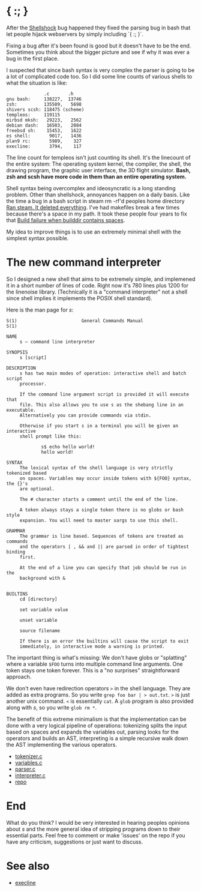 

# { :; }

After the [Shellshock](https://en.wikipedia.org/wiki/Shellshock_(software_bug)) bug happened they fixed the parsing bug in bash that let people hijack webservers by simply including `{ :; }`.

Fixing a bug after it's been found is good but it doesn't have to be the end. Sometimes you think about the bigger picture and see if why it was ever a bug in the first place.

I suspected that since bash syntax is very complex the parser is going to be a lot of complicated code too. So I did some line counts of various shells to what the situation is like:

                  .c       .h
    gnu bash:     138227,  13746
    zsh:          135589,   5698
    shivers scsh: 118475 (scheme)
    templeos:     119115
    mirbsd mksh:   29223,   2562
    debian dash:   16503,   2084
    freebsd sh:    15453,   1622
    es shell:       9017,   1436
    plan9 rc:       5989,    327
    execline:       3794,    117

The line count for templeos isn't just counting its shell. It's the linecount of the entire system: The operating system kernel, the compiler, the shell, the drawing program, the graphic user interface, the 3D flight simulator. **Bash, zsh and scsh have more code in them than an entire operating system.**

Shell syntax being overcomplex and ideosyncratic is a long standing problem. Other than shellshock, annoyances happen on a daily basis. Like the time a bug in a bash script in steam rm -rf'd peoples home directory [Ran steam. It deleted everything](https://github.com/valvesoftware/steam-for-linux/issues/3671). I've had makefiles break a few times because there's a space in my path. It took these people four years to fix that [Build failure when builddir contains spaces](https://github.com/nodejs/node-gyp/issues/65).

My idea to improve things is to use an extremely minimal shell with the simplest syntax possible.


# The new command interpreter

So I designed a new shell that aims to be extremely simple, and implemened it in a short number of lines of code. Right now it's 780 lines plus 1200 for the linenoise library. (Technically it is a "command interpreter" not a shell since shell implies it implements the POSIX shell standard).

Here is the man page for *s*:

```
S(1)                        General Commands Manual                       S(1)

NAME
     s – command line interpreter

SYNOPSIS
     s [script]

DESCRIPTION
     s has two main modes of operation: interactive shell and batch script
     processor.

     If the command line argument script is provided it will execute that
     file. This also allows you to use s as the shebang line in an executable.
     Alternatively you can provide commands via stdin.

     Otherwise if you start s in a terminal you will be given an interactive
     shell prompt like this:

             s$ echo hello world!
             hello world!

SYNTAX
     The lexical syntax of the shell language is very strictly tokenized based
     on spaces. Variables may occur inside tokens with ${FOO} syntax, the {}'s
     are optional.

     The # character starts a comment until the end of the line.

     A token always stays a single token there is no globs or bash style
     expansion. You will need to master xargs to use this shell.

GRAMMAR
     The grammar is line based. Sequences of tokens are treated as commands
     and the operators | , && and || are parsed in order of tightest binding
     first.

     At the end of a line you can specify that job should be run in the
     background with &


BUILTINS
     cd [directory]

     set variable value

     unset variable

     source filename

     If there is an error the builtins will cause the script to exit
     immediately, in interactive mode a warning is printed.
```

The important thing is what's missing: We don't have globs or "splatting" where a variable `$FOO` turns into multiple command line arguments. One token stays one token forever. This is a "no surprises" straightforward approach.

We don't even have redirection operators `>` in the shell language. They are added as extra programs. So you write `grep foo bar | > out.txt`. `>` is just another unix command. `<` is essentially `cat`. A `glob` program is also provided along with *s*, so you write `glob rm *`.

The benefit of this extreme minimalism is that the implementation can be done with a very logical pipeline of operations: tokenizing splits the input based on spaces and expands the variables out, parsing looks for the operators and builds an AST, interpreting is a simple recursive walk down the AST implementing the various operators.

* [tokenizer.c](https://github.com/rain-1/s/blob/master/tokenizer.c)
* [variables.c](https://github.com/rain-1/s/blob/master/variables.c)
* [parser.c](https://github.com/rain-1/s/blob/master/parser.c)
* [interpreter.c](https://github.com/rain-1/s/blob/master/interpreter.c)
* [repo](https://github.com/rain-1/s)

# End

What do you think? I would be very interested in hearing peoples opinions about *s* and the more general idea of stripping programs down to their essential parts. Feel free to comment or make 'issues' on the repo if you have any criticism, suggestions or just want to discuss.

# See also

* [execline](https://skarnet.org/software/execline/)


